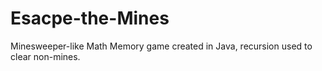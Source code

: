 # Esacpe-the-Mines
Minesweeper-like Math Memory game created in Java, recursion used to clear non-mines.
